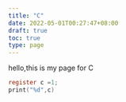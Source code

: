 ```yaml
---
title: "C"
date: 2022-05-01T00:27:47+08:00
draft: true
toc: true
type: page
---
```

hello,this is my page for C 

```c
register c =1;
print("%d",c)
```
